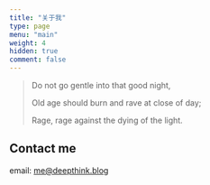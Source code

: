 ```yaml
---
title: "关于我"
type: page
menu: "main"
weight: 4
hidden: true
comment: false
---
```


> Do not go gentle into that good night,
>
> Old age should burn and rave at close of day;
>
> Rage, rage against the dying of the light.

## Contact me

email: me@deepthink.blog
